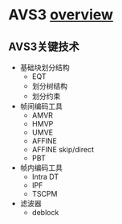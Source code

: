 # AVS3 [overview](https://blog.csdn.net/vn9PLgZvnPs1522s82g/article/details/98810506)

## AVS3关键技术

* 基础块划分结构
  * EQT
  * 划分树结构
  * 划分约束
* 帧间编码工具
  * AMVR
  * HMVP
  * UMVE
  * AFFINE
  * AFFINE skip/direct
  * PBT
* 帧内编码工具
  * Intra DT
  * IPF
  * TSCPM
* 滤波器
  * deblock